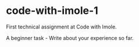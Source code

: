 # code-with-imole-1
First technical assignment at Code with Imole.

A beginner task - Write about your experience so far.
